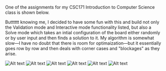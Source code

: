 One of the assignments for my CSC171 Introduction to Computer Science class is shown below.

Butttttt knowing me, I decided to have some fun with this and build not only the Validation mode and Interactive mode functionality listed, but also a Solve mode which takes an intial configuration of the board either randomly or by user input and then finds a solution to it.  My algorithm is somewhat slow—I have no doubt that there is room for optimaization—but it essentially goes row by row and then deals with corner cases and "blockages" as they arise.

![Alt text](assignmentImages/0001.jpg?raw=true)
![Alt text](assignmentImages/0002.jpg?raw=true)
![Alt text](assignmentImages/0003.jpg?raw=true)
![Alt text](assignmentImages/0004.jpg?raw=true)
![Alt text](assignmentImages/0005.jpg?raw=true)
![Alt text](assignmentImages/0006.jpg?raw=true)

